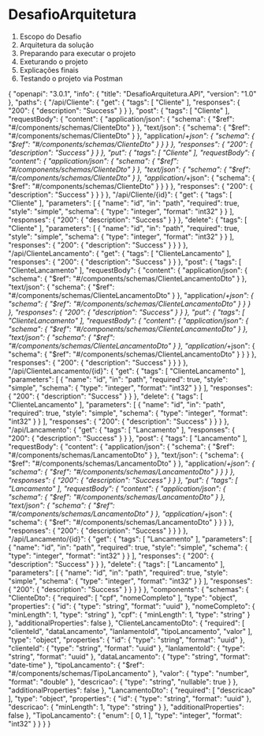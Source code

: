 # DesafioArquitetura

1. Escopo do Desafio
2. Arquitetura da solução
3. Preparando para executar o projeto
4. Exeturando o projeto
5. Explicações finais
6. Testando o projeto via Postman

{
  "openapi": "3.0.1",
  "info": {
    "title": "DesafioArquitetura.API",
    "version": "1.0"
  },
  "paths": {
    "/api/Cliente": {
      "get": {
        "tags": [
          "Cliente"
        ],
        "responses": {
          "200": {
            "description": "Success"
          }
        }
      },
      "post": {
        "tags": [
          "Cliente"
        ],
        "requestBody": {
          "content": {
            "application/json": {
              "schema": {
                "$ref": "#/components/schemas/ClienteDto"
              }
            },
            "text/json": {
              "schema": {
                "$ref": "#/components/schemas/ClienteDto"
              }
            },
            "application/*+json": {
              "schema": {
                "$ref": "#/components/schemas/ClienteDto"
              }
            }
          }
        },
        "responses": {
          "200": {
            "description": "Success"
          }
        }
      },
      "put": {
        "tags": [
          "Cliente"
        ],
        "requestBody": {
          "content": {
            "application/json": {
              "schema": {
                "$ref": "#/components/schemas/ClienteDto"
              }
            },
            "text/json": {
              "schema": {
                "$ref": "#/components/schemas/ClienteDto"
              }
            },
            "application/*+json": {
              "schema": {
                "$ref": "#/components/schemas/ClienteDto"
              }
            }
          }
        },
        "responses": {
          "200": {
            "description": "Success"
          }
        }
      }
    },
    "/api/Cliente/{id}": {
      "get": {
        "tags": [
          "Cliente"
        ],
        "parameters": [
          {
            "name": "id",
            "in": "path",
            "required": true,
            "style": "simple",
            "schema": {
              "type": "integer",
              "format": "int32"
            }
          }
        ],
        "responses": {
          "200": {
            "description": "Success"
          }
        }
      },
      "delete": {
        "tags": [
          "Cliente"
        ],
        "parameters": [
          {
            "name": "id",
            "in": "path",
            "required": true,
            "style": "simple",
            "schema": {
              "type": "integer",
              "format": "int32"
            }
          }
        ],
        "responses": {
          "200": {
            "description": "Success"
          }
        }
      }
    },
    "/api/ClienteLancamento": {
      "get": {
        "tags": [
          "ClienteLancamento"
        ],
        "responses": {
          "200": {
            "description": "Success"
          }
        }
      },
      "post": {
        "tags": [
          "ClienteLancamento"
        ],
        "requestBody": {
          "content": {
            "application/json": {
              "schema": {
                "$ref": "#/components/schemas/ClienteLancamentoDto"
              }
            },
            "text/json": {
              "schema": {
                "$ref": "#/components/schemas/ClienteLancamentoDto"
              }
            },
            "application/*+json": {
              "schema": {
                "$ref": "#/components/schemas/ClienteLancamentoDto"
              }
            }
          }
        },
        "responses": {
          "200": {
            "description": "Success"
          }
        }
      },
      "put": {
        "tags": [
          "ClienteLancamento"
        ],
        "requestBody": {
          "content": {
            "application/json": {
              "schema": {
                "$ref": "#/components/schemas/ClienteLancamentoDto"
              }
            },
            "text/json": {
              "schema": {
                "$ref": "#/components/schemas/ClienteLancamentoDto"
              }
            },
            "application/*+json": {
              "schema": {
                "$ref": "#/components/schemas/ClienteLancamentoDto"
              }
            }
          }
        },
        "responses": {
          "200": {
            "description": "Success"
          }
        }
      }
    },
    "/api/ClienteLancamento/{id}": {
      "get": {
        "tags": [
          "ClienteLancamento"
        ],
        "parameters": [
          {
            "name": "id",
            "in": "path",
            "required": true,
            "style": "simple",
            "schema": {
              "type": "integer",
              "format": "int32"
            }
          }
        ],
        "responses": {
          "200": {
            "description": "Success"
          }
        }
      },
      "delete": {
        "tags": [
          "ClienteLancamento"
        ],
        "parameters": [
          {
            "name": "id",
            "in": "path",
            "required": true,
            "style": "simple",
            "schema": {
              "type": "integer",
              "format": "int32"
            }
          }
        ],
        "responses": {
          "200": {
            "description": "Success"
          }
        }
      }
    },
    "/api/Lancamento": {
      "get": {
        "tags": [
          "Lancamento"
        ],
        "responses": {
          "200": {
            "description": "Success"
          }
        }
      },
      "post": {
        "tags": [
          "Lancamento"
        ],
        "requestBody": {
          "content": {
            "application/json": {
              "schema": {
                "$ref": "#/components/schemas/LancamentoDto"
              }
            },
            "text/json": {
              "schema": {
                "$ref": "#/components/schemas/LancamentoDto"
              }
            },
            "application/*+json": {
              "schema": {
                "$ref": "#/components/schemas/LancamentoDto"
              }
            }
          }
        },
        "responses": {
          "200": {
            "description": "Success"
          }
        }
      },
      "put": {
        "tags": [
          "Lancamento"
        ],
        "requestBody": {
          "content": {
            "application/json": {
              "schema": {
                "$ref": "#/components/schemas/LancamentoDto"
              }
            },
            "text/json": {
              "schema": {
                "$ref": "#/components/schemas/LancamentoDto"
              }
            },
            "application/*+json": {
              "schema": {
                "$ref": "#/components/schemas/LancamentoDto"
              }
            }
          }
        },
        "responses": {
          "200": {
            "description": "Success"
          }
        }
      }
    },
    "/api/Lancamento/{id}": {
      "get": {
        "tags": [
          "Lancamento"
        ],
        "parameters": [
          {
            "name": "id",
            "in": "path",
            "required": true,
            "style": "simple",
            "schema": {
              "type": "integer",
              "format": "int32"
            }
          }
        ],
        "responses": {
          "200": {
            "description": "Success"
          }
        }
      },
      "delete": {
        "tags": [
          "Lancamento"
        ],
        "parameters": [
          {
            "name": "id",
            "in": "path",
            "required": true,
            "style": "simple",
            "schema": {
              "type": "integer",
              "format": "int32"
            }
          }
        ],
        "responses": {
          "200": {
            "description": "Success"
          }
        }
      }
    }
  },
  "components": {
    "schemas": {
      "ClienteDto": {
        "required": [
          "cpf",
          "nomeCompleto"
        ],
        "type": "object",
        "properties": {
          "id": {
            "type": "string",
            "format": "uuid"
          },
          "nomeCompleto": {
            "minLength": 1,
            "type": "string"
          },
          "cpf": {
            "minLength": 1,
            "type": "string"
          }
        },
        "additionalProperties": false
      },
      "ClienteLancamentoDto": {
        "required": [
          "clienteId",
          "dataLancamento",
          "lanlamentoId",
          "tipoLancamento",
          "valor"
        ],
        "type": "object",
        "properties": {
          "id": {
            "type": "string",
            "format": "uuid"
          },
          "clienteId": {
            "type": "string",
            "format": "uuid"
          },
          "lanlamentoId": {
            "type": "string",
            "format": "uuid"
          },
          "dataLancamento": {
            "type": "string",
            "format": "date-time"
          },
          "tipoLancamento": {
            "$ref": "#/components/schemas/TipoLancamento"
          },
          "valor": {
            "type": "number",
            "format": "double"
          },
          "descricao": {
            "type": "string",
            "nullable": true
          }
        },
        "additionalProperties": false
      },
      "LancamentoDto": {
        "required": [
          "descricao"
        ],
        "type": "object",
        "properties": {
          "id": {
            "type": "string",
            "format": "uuid"
          },
          "descricao": {
            "minLength": 1,
            "type": "string"
          }
        },
        "additionalProperties": false
      },
      "TipoLancamento": {
        "enum": [
          0,
          1
        ],
        "type": "integer",
        "format": "int32"
      }
    }
  }
}
